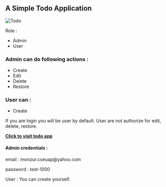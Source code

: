 <h2>A Simple Todo Application</h2>

<img src="https://pasteboard.co/JokSALH.png" alt="Todo" />

<div>
    <p>Role :</p>
    <ul>
        <li>Admin</li>
        <li>User</li>
    </ul>
    <h3>Admin can do following actions :</h3> 
    <ul>
        <li>Create</li>
        <li>Edit</li>
        <li>Delete</li>
        <li>Restore</li>
    </ul>
    <h3>User can :</h3> 
    <ul>
        <li>Create</li>
    </ul>
    <p>If you are login you will be user by default. User are not authorize for edit, delete, restore.</p>
</div>

<div>
    <p><strong><a href="http://agile-shelf-79590.herokuapp.com">Click to visit todo app</a></strong></p>
    <h4>Admin credentials :</h4>
    <p>email : monzur.cseuap@yahoo.com</p>
    <p>password : test-1000</p>
    User : You can create yourself.
</div>
